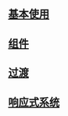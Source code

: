 ## [基本使用](/frame/Vue/基本使用)

## [组件](/frame/Vue/组件)

## [过渡](/frame/Vue/过渡)

## [响应式系统](/frame/Vue/响应式系统)